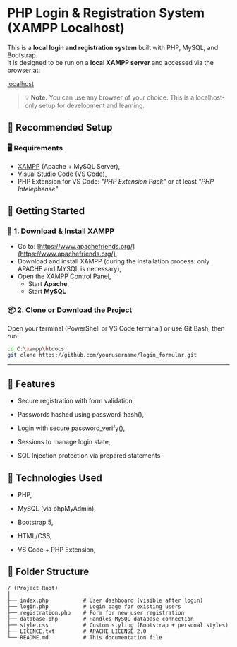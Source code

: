 # PHP Login & Registration System (XAMPP Localhost)

This is a **local login and registration system** built with PHP, MySQL, and Bootstrap.  
It is designed to be run on a **local XAMPP server** and accessed via the browser at:

[localhost](http://localhost/login_formular/registration.php)

> 💡 **Note:** You can use any browser of your choice. This is a localhost-only setup for development and learning.

## 🧰 Recommended Setup

### 🖥️ Requirements
- [XAMPP](https://www.apachefriends.org/) (Apache + MySQL Server),
- [Visual Studio Code (VS Code)](https://code.visualstudio.com/),
- PHP Extension for VS Code: _"PHP Extension Pack"_ or at least _"PHP Intelephense"_

## 🚀 Getting Started

### 🔽 1. Download & Install XAMPP

- Go to: [https://www.apachefriends.org/](https://www.apachefriends.org/),
- Download and install XAMPP (during the installation process: only APACHE and MYSQL is necessary),
- Open the XAMPP Control Panel,
  - Start **Apache**,
  - Start **MySQL**

### 📦 2. Clone or Download the Project

Open your terminal (PowerShell or VS Code terminal) or use Git Bash, then run:

```bash
cd C:\xampp\htdocs
git clone https://github.com/yourusername/login_formular.git
```    
---

## 🔐 Features

* Secure registration with form validation,

* Passwords hashed using password_hash(),

* Login with secure password_verify(),

* Sessions to manage login state,

* SQL Injection protection via prepared statements

## 🧩 Technologies Used

* PHP,

* MySQL (via phpMyAdmin),

* Bootstrap 5,

* HTML/CSS,

* VS Code + PHP Extension,

## 📁 Folder Structure

```plaintext
/ (Project Root)
│
├── index.php           # User dashboard (visible after login)
├── login.php           # Login page for existing users
├── registration.php    # Form for new user registration
├── database.php        # Handles MySQL database connection
├── style.css           # Custom styling (Bootstrap + personal styles)
├── LICENCE.txt         # APACHE LICENSE 2.0
└── README.md           # This documentation file
